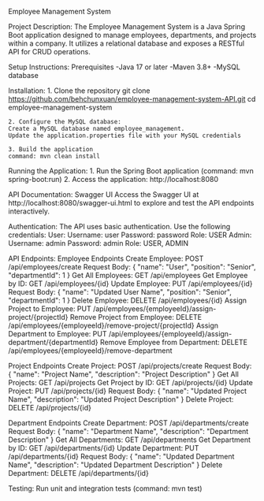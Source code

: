 Employee Management System

Project Description:
The Employee Management System is a Java Spring Boot application designed to manage employees, departments, and projects within a company. It utilizes a relational database and exposes a RESTful API for CRUD operations.

Setup Instructions:
Prerequisites
    -Java 17 or later
    -Maven 3.8+
    -MySQL database

Installation:
    1. Clone the repository
    git clone https://github.com/behchunxuan/employee-management-system-API.git
    cd employee-management-system

    2. Configure the MySQL database:
    Create a MySQL database named employee_management.
    Update the application.properties file with your MySQL credentials

    3. Build the application 
    command: mvn clean install

Running the Application:
    1. Run the Spring Boot application (command: mvn spring-boot:run)
    2. Access the application: http://localhost:8080

API Documentation:
Swagger UI
Access the Swagger UI at http://localhost:8080/swagger-ui.html to explore and test the API endpoints interactively.

Authentication:
The API uses basic authentication. Use the following credentials:
    User:
        Username: user
        Password: password
        Role: USER
    Admin:
        Username: admin
        Password: admin
        Role: USER, ADMIN

API Endpoints:
Employee Endpoints
    Create Employee: 
        POST /api/employees/create
        Request Body:
        {
            "name": "User",
            "position": "Senior",
            "departmentId": 1
        }
    Get All Employees: 
        GET /api/employees
    Get Employee by ID: 
        GET /api/employees/{id}
    Update Employee: 
        PUT /api/employees/{id}
        Request Body:
        {
            "name": "Updated User Name",
            "position": "Senior",
            "departmentId": 1
        }
    Delete Employee: 
        DELETE /api/employees/{id}
    Assign Project to Employee: 
        PUT /api/employees/{employeeId}/assign-project/{projectId}
    Remove Project from Employee: 
        DELETE /api/employees/{employeeId}/remove-project/{projectId}
    Assign Department to Employee: 
        PUT /api/employees/{employeeId}/assign-department/{departmentId}
    Remove Employee from Department: 
        DELETE /api/employees/{employeeId}/remove-department

Project Endpoints
    Create Project: 
        POST /api/projects/create
        Request Body:
        {
            "name": "Project Name",
            "description": "Project Description"
        }
    Get All Projects: 
        GET /api/projects
    Get Project by ID: 
        GET /api/projects/{id}
    Update Project: 
        PUT /api/projects/{id}
        Request Body:
        {
            "name": "Updated Project Name",
            "description": "Updated Project Description"
        }
    Delete Project: DELETE /api/projects/{id}

Department Endpoints
    Create Department: POST /api/departments/create
    Request Body:
    {
    "name": "Department Name",
    "description": "Department Description"
    }
    Get All Departments: 
        GET /api/departments
    Get Department by ID: 
        GET /api/departments/{id}
    Update Department: 
        PUT /api/departments/{id}
        Request Body:
        {
            "name": "Updated Department Name",
            "description": "Updated Department Description"
        }
    Delete Department: 
        DELETE /api/departments/{id}

Testing:
    Run unit and integration tests (command: mvn test)
    
